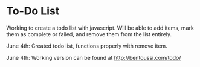 To-Do List
==============

Working to create a todo list with javascript. Will be able to add items, mark them as complete or failed, and remove them from the list entirely.

June 4th: Created todo list, functions properly with remove item.

June 4th: Working version can be found at http://bentoussi.com/todo/

